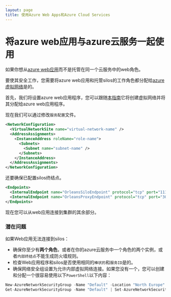 ```yaml
---
layout: page
title: 使用Azure Web Apps和Azure Cloud Services
---
```


# 将azure web应用与azure云服务一起使用

如果你想从[azure web应用](http://azure.microsoft.com/en-gb/services/app-service/web/)而不是托管在同一个云服务中的web角色。

要使其安全工作，您需要将azure web应用和托管silos的工作角色都分配给[azure虚拟网络](http://azure.microsoft.com/en-gb/services/virtual-network/)是的。

首先，我们将设置azure web应用程序，您可以跟随[本指南](https://azure.microsoft.com/en-us/blog/azure-websites-virtual-network-integration/)它将创建虚拟网络并将其分配给azure web应用程序。

现在我们可以通过修改`服务配置`文件。

```xml
<NetworkConfiguration>
  <VirtualNetworkSite name="virtual-network-name" />
  <AddressAssignments>
    <InstanceAddress roleName="role-name">
      <Subnets>
        <Subnet name="subnet-name" />
      </Subnets>
    </InstanceAddress>
  </AddressAssignments>
</NetworkConfiguration>
```

还要确保已配置silos终结点。

```xml
<Endpoints>
  <InternalEndpoint name="OrleansSiloEndpoint" protocol="tcp" port="11111" />
  <InternalEndpoint name="OrleansProxyEndpoint" protocol="tcp" port="30000" />
</Endpoints>
```

现在您可以从web应用连接到集群的其余部分。

### 潜在问题

如果Web应用无法连接到silos：

-   确保你至少有**两个角色**，或者在你的azure云服务中一个角色的两个实例，或者`内部终结点`不能生成防火墙规则。
-   检查Web应用程序和silos是否使用相同的`棒状的`和`服务ID`是的。
-   确保网络安全组设置为允许内部虚拟网络连接。如果您没有一个，您可以创建和分配一个很容易使用以下`PowerShell`以下内容：

```c
New-AzureNetworkSecurityGroup -Name "Default" -Location "North Europe"
Get-AzureNetworkSecurityGroup -Name "Default" | Set-AzureNetworkSecurityGroupToSubnet -VirtualNetworkName "virtual-network-name" -SubnetName "subnet-name"
```
